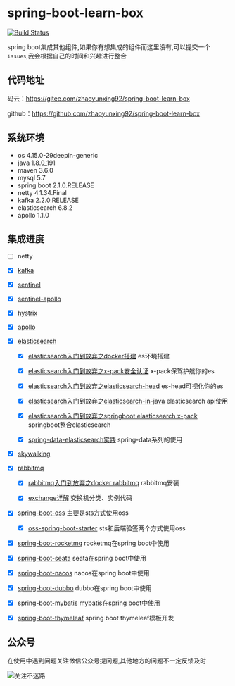 # spring-boot-learn-box
[![Build Status](https://travis-ci.com/zhaoyunxing92/spring-boot-learn-box.svg?branch=master)](https://travis-ci.com/zhaoyunxing92/spring-boot-learn-box)

spring boot集成其他组件,如果你有想集成的组件而这里没有,可以提交一个`issues`,我会根据自己的时间和兴趣进行整合

## 代码地址

码云：https://gitee.com/zhaoyunxing92/spring-boot-learn-box

github：https://github.com/zhaoyunxing92/spring-boot-learn-box

## 系统环境

* os 4.15.0-29deepin-generic
* java 1.8.0_191
* maven 3.6.0
* mysql 5.7
* spring boot 2.1.0.RELEASE
* netty 4.1.34.Final
* kafka 2.2.0.RELEASE
* elasticsearch 6.8.2
* apollo 1.1.0

## 集成进度

- [ ] netty

- [x] [kafka](./spring-boot-kafka)

- [x] [sentinel](./spring-boot-sentinel/sentinel)

- [x] [sentinel-apollo](./spring-boot-sentinel/sentinel-apollo)

- [x] [hystrix](./spring-boot-hystrix)

- [x] [apollo](./spring-boot-apollo)

- [x] [elasticsearch](./spring-boot-elasticsearch)
  
    - [x] [elasticsearch入门到放弃之docker搭建](https://www.jianshu.com/p/ba7caa5bed53) es环境搭建
    
    - [x] [elasticsearch入门到放弃之x-pack安全认证](https://www.jianshu.com/p/3b01817996c8) x-pack保驾护航你的es
    
    - [x] [elasticsearch入门到放弃之elasticsearch-head](https://www.jianshu.com/p/80bb53bc1256) es-head可视化你的es
    
    - [x] [elasticsearch入门到放弃之elasticsearch-in-java](https://www.jianshu.com/p/9f6f7f67df4e) elasticsearch api使用
    
    - [x] [elasticsearch入门到放弃之springboot elasticsearch x-pack](https://www.jianshu.com/p/7019d93219f5) springboot整合elasticsearch
   
    - [x] [spring-data-elasticsearch实践](https://www.jianshu.com/p/7f4be877ea1b) spring-data系列的使用
    
- [x] [skywalking](./spring-boot-skywalking)
   
- [x] [rabbitmq](./spring-boot-rabbitmq)
    
    * [x] [rabbitmq入门到放弃之docker rabbitmq](https://www.jianshu.com/p/f6999a902777) rabbitmq安装
    
    * [x] [exchange详解](./spring-boot-rabbitmq/exchange.md) 交换机分类、实例代码
    
- [x] [spring-boot-oss](./spring-boot-oss) 主要是sts方式使用oss
   
    * [x] [oss-spring-boot-starter](https://github.com/zhaoyunxing92/sunny-spring-boot-starter/tree/master/oss-spring-boot-starter) sts和后端验签两个方式使用oss

- [x] [spring-boot-rocketmq](./spring-boot-rocketmq/readme.md) rocketmq在spring boot中使用

- [x] [spring-boot-seata](./spring-boot-rocketmq/readme.md) seata在spring boot中使用

- [x] [spring-boot-nacos](./spring-boot-rocketmq/readme.md) nacos在spring boot中使用

- [x] [spring-boot-dubbo](./spring-boot-rocketmq/readme.md) dubbo在spring boot中使用

- [x] [spring-boot-mybatis](./spring-boot-rocketmq/readme.md) mybatis在spring boot中使用

- [x] [spring-boot-thymeleaf](./spring-boot-thymeleaf/readme.md) spring boot thymeleaf模板开发

## 公众号

 在使用中遇到问题关注微信公众号提问题,其他地方的问题不一定反馈及时

![关注不迷路](https://gitee.com/zhaoyunxing92/resource/raw/master/wechat/zhaoyunxing.jpg)
